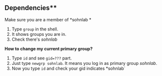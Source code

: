 Dependencies**
----

Make sure you are a member of *sohnlab *

1. Type `group` in the shell.
2. It shows groups you are in.
3. Check there's *sohnlab*

**How to change my current primary group?**

1. Type `id` and see `gid=???` part.
2. Just type `newgrp sohnlab`. It means you log in as primary group *sohnlab*.
3. Now you type `id` and check your gid indicates *sohnlab`